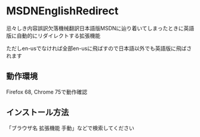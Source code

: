 # MSDNEnglishRedirect

忌々しき内容誤訳欠落機械翻訳日本語版MSDNに辿り着いてしまったときに英語版に自動的にリダイレクトする拡張機能

ただしen-usでなければ全部en-usに飛ばすので日本語以外でも英語版に飛ばされます

## 動作環境

Firefox 68, Chrome 75で動作確認

## インストール方法

「ブラウザ名 拡張機能 手動」などで検索してください